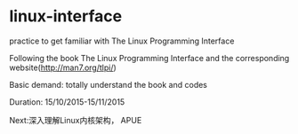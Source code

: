 # linux-interface
practice to get familiar with The Linux Programming Interface

Following the book The Linux Programming Interface and the corresponding website(http://man7.org/tlpi/)

Basic demand: totally understand the book and codes

Duration: 15/10/2015-15/11/2015

Next:深入理解Linux内核架构， APUE
